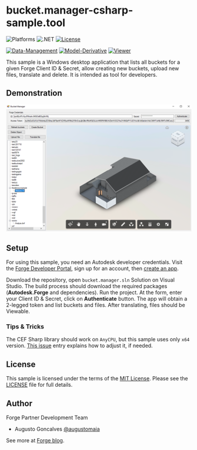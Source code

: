# bucket.manager-csharp-sample.tool

![Platforms](https://img.shields.io/badge/platform-Windows-lightgray.svg)
![.NET](https://img.shields.io/badge/.NET-4.5-blue.svg)
[![License](http://img.shields.io/:license-mit-blue.svg)](http://opensource.org/licenses/MIT)

[![Data-Management](https://img.shields.io/badge/Data%20Management-v2-green.svg)](http://developer.autodesk.com/)
[![Model-Derivative](https://img.shields.io/badge/Model%20Derivative-v2-green.svg)](http://developer.autodesk.com/)
[![Viewer](https://img.shields.io/badge/Viewer-v2.17-green.svg)](http://developer.autodesk.com/)

This sample is a Windows desktop application that lists all buckets for a given Forge Client ID & Secret, allow creating new buckets, upload new files, translate and delete. It is intended as tool for developers.

## Demonstration

![thumbnail](main_screen.png)

## Setup

For using this sample, you need an Autodesk developer credentials. Visit the [Forge Developer Portal](https://developer.autodesk.com), sign up for an account, then [create an app](https://developer.autodesk.com/myapps/create).

Download the repository, open `bucket.manager.sln` Solution on Visual Studio. The build process should download the required packages (**Autodesk.Forge** and dependencies). Run the project. At the form, enter your Client ID & Secret, click on **Authenticate** button. The app will obtain a 2-legged token and list buckets and files. After translating, files should be Viewable.

### Tips & Tricks

The CEF Sharp library should work on `AnyCPU`, but this sample uses only `x64` version. [This issue](https://github.com/cefsharp/CefSharp/issues/1714) entry explains how to adjust it, if needed.

## License

This sample is licensed under the terms of the [MIT License](http://opensource.org/licenses/MIT). Please see the [LICENSE](LICENSE) file for full details.

## Author

Forge Partner Development Team

- Augusto Goncalves [@augustomaia](https://twitter.com/augustomaia)

See more at [Forge blog](https://forge.autodesk.com/blog).